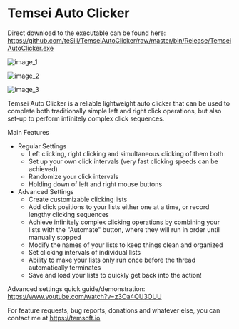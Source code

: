 # Temsei Auto Clicker

Direct download to the executable can be found here: https://github.com/teSill/TemseiAutoClicker/raw/master/bin/Release/TemseiAutoClicker.exe

![image_1](http://temsoft.io/temsoft_assets/AutoClickerImage1.png)

![image_2](http://temsoft.io/temsoft_assets/AutoClickerImage2.png)

![image_3](http://temsoft.io/temsoft_assets/AutoClickerImage3.png)

Temsei Auto Clicker is a reliable lightweight auto clicker that can be used to complete both traditionally simple left and right click operations, but also set-up to perform infinitely complex click sequences. 

Main Features
  - Regular Settings
    - Left clicking, right clicking and simultaneous clicking of them both
    - Set up your own click intervals (very fast clicking speeds can be achieved)
    - Randomize your click intervals
    - Holding down of left and right mouse buttons
  - Advanced Settings
    - Create customizable clicking lists
    - Add click positions to your lists either one at a time, or record lengthy clicking sequences
    - Achieve infinitely complex clicking operations by combining your lists with the "Automate" button, where they will run in order until manually stopped
    - Modify the names of your lists to keep things clean and organized
    - Set clicking intervals of individual lists
    - Ability to make your lists only run once before the thread automatically terminates
    - Save and load your lists to quickly get back into the action!
    
    
Advanced settings quick guide/demonstration:
https://www.youtube.com/watch?v=z3Oa4QU3OUU
    
For feature requests, bug reports, donations and whatever else, you can contact me at https://temsoft.io

